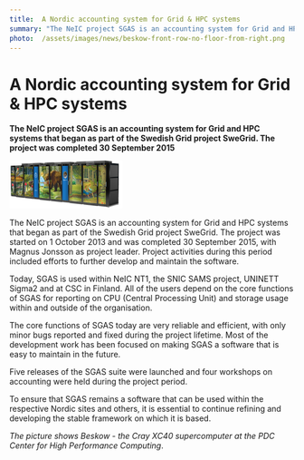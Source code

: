 ```yaml
---
title:  A Nordic accounting system for Grid & HPC systems 
summary: "The NeIC project SGAS is an accounting system for Grid and HPC systems that began as part of the Swedish Grid project SweGrid. The project was completed 30 September 2015"
photo:  /assets/images/news/beskow-front-row-no-floor-from-right.png
---
```


A Nordic accounting system for Grid & HPC systems
=================================================

**The NeIC project SGAS is an accounting system for Grid and HPC systems that began as part of the Swedish Grid project SweGrid. The project was completed 30 September 2015**

<a href="/assets/images/news/beskow-front-row-no-floor-from-right.png"> <img class="smallpic" src="/assets/images/news/beskow-front-row-no-floor-from-right-mini.png"> </a>

The NeIC project SGAS is an accounting system for Grid and HPC systems that began as part of the Swedish Grid project SweGrid. The project was started on 1 October 2013 and was completed 30 September 2015, with Magnus Jonsson as project leader. Project activities during this period included efforts to further develop and maintain the software.

Today, SGAS is used within NeIC NT1, the SNIC SAMS project, UNINETT Sigma2 and at CSC in Finland. All of the users depend on the core functions of SGAS for reporting on CPU (Central Processing Unit) and storage usage within and outside of the organisation.

The core functions of SGAS today are very reliable and efficient, with only minor bugs reported and fixed during the project lifetime. Most of the development work has been focused on making SGAS a software that is easy to maintain in the future.

Five releases of the SGAS suite were launched and four workshops on accounting were held during the project period.

To ensure that SGAS remains a software that can be used within the respective Nordic sites and others, it is essential to continue refining and developing the stable framework on which it is based.

*The picture shows Beskow - the Cray XC40 supercomputer at the PDC Center for High Performance Computing*.
